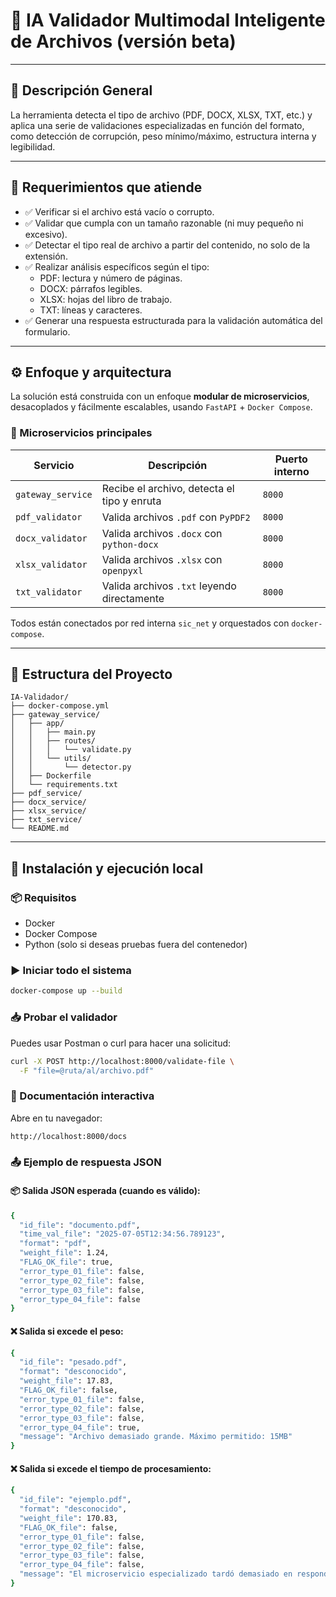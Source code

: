 # 🧠 IA Validador Multimodal Inteligente de Archivos (versión beta)

---

## 🧩 Descripción General

La herramienta detecta el tipo de archivo (PDF, DOCX, XLSX, TXT, etc.) y aplica una serie de validaciones especializadas en función del formato, como detección de corrupción, peso mínimo/máximo, estructura interna y legibilidad.

---

## 🎯 Requerimientos que atiende

- ✅ Verificar si el archivo está vacío o corrupto.
- ✅ Validar que cumpla con un tamaño razonable (ni muy pequeño ni excesivo).
- ✅ Detectar el tipo real de archivo a partir del contenido, no solo de la extensión.
- ✅ Realizar análisis específicos según el tipo:
  - PDF: lectura y número de páginas.
  - DOCX: párrafos legibles.
  - XLSX: hojas del libro de trabajo.
  - TXT: líneas y caracteres.
- ✅ Generar una respuesta estructurada para la validación automática del formulario.

---

## ⚙️ Enfoque y arquitectura

La solución está construida con un enfoque **modular de microservicios**, desacoplados y fácilmente escalables, usando `FastAPI` + `Docker Compose`.

### 🧱 Microservicios principales

| Servicio           | Descripción                                       | Puerto interno |
|--------------------|---------------------------------------------------|----------------|
| `gateway_service`  | Recibe el archivo, detecta el tipo y enruta      | `8000`         |
| `pdf_validator`    | Valida archivos `.pdf` con `PyPDF2`              | `8000`         |
| `docx_validator`   | Valida archivos `.docx` con `python-docx`        | `8000`         |
| `xlsx_validator`   | Valida archivos `.xlsx` con `openpyxl`           | `8000`         |
| `txt_validator`    | Valida archivos `.txt` leyendo directamente       | `8000`         |

Todos están conectados por red interna `sic_net` y orquestados con `docker-compose`.

---

## 📁 Estructura del Proyecto

```text
IA-Validador/
├── docker-compose.yml
├── gateway_service/
│   ├── app/
│   │   ├── main.py
│   │   ├── routes/
│   │   │   └── validate.py
│   │   └── utils/
│   │       └── detector.py
│   ├── Dockerfile
│   └── requirements.txt
├── pdf_service/
├── docx_service/
├── xlsx_service/
├── txt_service/
└── README.md
```


---

## 🚀 Instalación y ejecución local

### 📦 Requisitos

- Docker
- Docker Compose
- Python (solo si deseas pruebas fuera del contenedor)

### ▶️ Iniciar todo el sistema

```bash
docker-compose up --build
```

### 📥 Probar el validador
Puedes usar Postman o curl para hacer una solicitud:

```bash
curl -X POST http://localhost:8000/validate-file \
  -F "file=@ruta/al/archivo.pdf"
```



### 📘 Documentación interactiva
Abre en tu navegador:

```bash
http://localhost:8000/docs

```



### 📤 Ejemplo de respuesta JSON

#### 📦 Salida JSON esperada (cuando es válido):

```bash
{
  "id_file": "documento.pdf",
  "time_val_file": "2025-07-05T12:34:56.789123",
  "format": "pdf",
  "weight_file": 1.24,
  "FLAG_OK_file": true,
  "error_type_01_file": false,
  "error_type_02_file": false,
  "error_type_03_file": false,
  "error_type_04_file": false
}
```

#### ❌ Salida si excede el peso:

```bash
{
  "id_file": "pesado.pdf",
  "format": "desconocido",
  "weight_file": 17.83,
  "FLAG_OK_file": false,
  "error_type_01_file": false,
  "error_type_02_file": false,
  "error_type_03_file": false,
  "error_type_04_file": true,
  "message": "Archivo demasiado grande. Máximo permitido: 15MB"
}
```


#### ❌ Salida si excede el tiempo de procesamiento:

```bash
{
  "id_file": "ejemplo.pdf",
  "format": "desconocido",
  "weight_file": 170.83,
  "FLAG_OK_file": false,
  "error_type_01_file": false,
  "error_type_02_file": false,
  "error_type_03_file": false,
  "error_type_04_file": false,
  "message": "El microservicio especializado tardó demasiado en responder"
}
```






